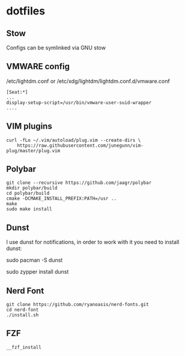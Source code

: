 # dotfiles

## Stow

  Configs can be symlinked via GNU stow

## VMWARE config

/etc/lightdm.conf or /etc/xdg/lightdm/lightdm.conf.d/vmware.conf

	[Seat:*]
	...
	display-setup-script=/usr/bin/vmware-user-suid-wrapper
	....


## VIM plugins

	curl -fLo ~/.vim/autoload/plug.vim --create-dirs \
		https://raw.githubusercontent.com/junegunn/vim-plug/master/plug.vim

## Polybar

	git clone --recursive https://github.com/jaagr/polybar
	mkdir polybar/build
	cd polybar/build
	cmake -DCMAKE_INSTALL_PREFIX:PATH=/usr ..
	make
	sudo make install

## Dunst

I use dunst for notifications, in order to work with it you need to install dunst:

  sudo pacman -S dunst
  
  sudo zypper install dunst

## Nerd Font

	git clone https://github.com/ryanoasis/nerd-fonts.git
	cd nerd-font
	./install.sh

## FZF

	__fzf_install
